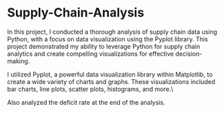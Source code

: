 # Supply-Chain-Analysis

In this project, I conducted a thorough analysis of supply chain data using Python, with a focus on data visualization using the Pyplot library. This project demonstrated my ability to leverage Python for supply chain analytics and create compelling visualizations for effective decision-making.

I utilized Pyplot, a powerful data visualization library within Matplotlib, to create a wide variety of charts and graphs. These visualizations included bar charts, line plots, scatter plots, histograms, and more.\

Also analyzed the deficit rate at the end of the analysis.
